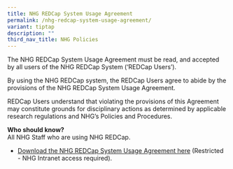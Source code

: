 ```yaml
---
title: NHG REDCap System Usage Agreement
permalink: /nhg-redcap-system-usage-agreement/
variant: tiptap
description: ""
third_nav_title: NHG Policies
---
```

<p>The NHG REDCap System Usage Agreement must be read, and accepted by all
users of the NHG REDCap System (‘REDCap Users’).</p>
<p>By using the NHG REDCap system, the REDCap Users agree to abide by the
provisions of the NHG REDCap System Usage Agreement.&nbsp;&nbsp;&nbsp;
&nbsp;&nbsp;&nbsp;</p>
<p>REDCap Users understand that violating the provisions of this Agreement
may constitute grounds for disciplinary actions as determined by applicable
research regulations and NHG’s Policies and Procedures.</p>
<p><strong>Who should know?</strong>
<br>All NHG Staff who are using NHG REDCap.</p>
<p></p>
<ul data-tight="true" class="tight">
<li>
<p><a href="https://mynhg.nhg.com.sg/Div/GRDO/Shared%20Library/NHG%20REDCap/REDCap%20Policies/1302-001%20NHG%20REDCap%20System%20Usage%20Agreement%20v1.pdf" rel="noopener noreferrer nofollow" target="_blank">Download the NHG REDCap System Usage Agreement here</a> (Restricted
- NHG Intranet access required).</p>
</li>
</ul>
<p></p>